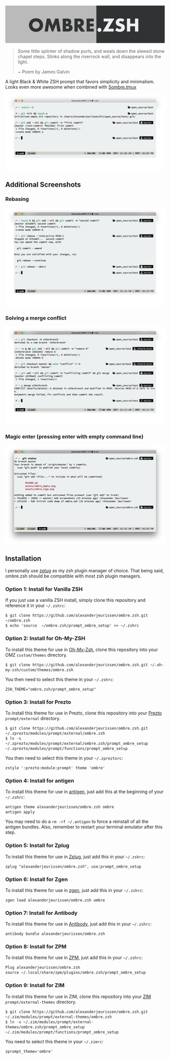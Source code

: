 ![image](https://raw.githubusercontent.com/alexanderjeurissen/ombre.zsh/master/assets/ombre_logo.png)

>Some little splinter of shadow purls, and weals down the slewed stone chapel steps.
>Slinks along the riverrock wall, and disappears into the light.
>
>~ Poem by James Galvin

A light Black & White ZSH prompt that favors simplicity and minimalism.
Looks even more awesome when combined with [Sombre.tmux](https://github.com/alexanderjeurissen/sombre.tmux)

![image](https://raw.githubusercontent.com/alexanderjeurissen/ombre.zsh/master/assets/commiting.png)

## Additional Screenshots
### Rebasing
![image](https://raw.githubusercontent.com/alexanderjeurissen/ombre.zsh/master/assets/interactive_rebase.png)

### Solving a merge conflict
![image](https://raw.githubusercontent.com/alexanderjeurissen/ombre.zsh/master/assets/merging.png)

### Magic enter (pressing enter with empty command line)
![image](https://raw.githubusercontent.com/alexanderjeurissen/ombre.zsh/master/assets/magic_enter.png)

## Installation
I personally use [zplug](https://github.com/zplug/zplug) as my zsh plugin manager of choice.
That being said, ombre.zsh should be compatible with most zsh plugin managers.

### Option 1: Install for Vanilla ZSH

If you just use a vanilla ZSH install, simply clone this repository and
reference it in your `~/.zshrc`:

    $ git clone https://github.com/alexanderjeurissen/ombre.zsh.git ~/ombre.zsh
    $ echo 'source  ~/ombre.zsh/prompt_ombre_setup' >> ~/.zshrc

### Option 2: Install for Oh-My-ZSH

To install this theme for use in
[Oh-My-Zsh](https://github.com/robbyrussell/oh-my-zsh), clone this repository
into your OMZ `custom/themes` directory.

    $ git clone https://github.com/alexanderjeurissen/ombre.zsh.git ~/.oh-my-zsh/custom/themes/ombre.zsh

You then need to select this theme in your `~/.zshrc`:

    ZSH_THEME="ombre.zsh/prompt_ombre_setup"

### Option 3: Install for Prezto

To install this theme for use in Prezto, clone this repository into your
[Prezto](https://github.com/sorin-ionescu/prezto) `prompt/external` directory.

    $ git clone https://github.com/alexanderjeurissen/ombre.zsh.git  ~/.zprezto/modules/prompt/external/ombre.zsh
    $ ln -s ~/.zprezto/modules/prompt/external/ombre.zsh/prompt_ombre_setup ~/.zprezto/modules/prompt/functions/prompt_ombre_setup

You then need to select this theme in your `~/.zpreztorc`:

    zstyle ':prezto:module:prompt' theme 'ombre'

### Option 4: Install for antigen

To install this theme for use in [antigen](https://github.com/zsh-users/antigen), just add this at the beginning
of your `~/.zshrc`:

    antigen theme alexanderjeurissen/ombre.zsh ombre
    antigen apply

You may need to do a `rm -rf ~/.antigen` to force a reinstall of all the antigen bundles. Also, remember to restart your terminal emulator after this step.

### Option 5: Install for Zplug

To install this theme for use in [Zplug](https://github.com/zplug/zplug), just add this
in your `~/.zshrc`:

    zplug "alexanderjeurissen/ombre.zsh", use:prompt_ombre_setup

### Option 6: Install for Zgen

To install this theme for use in [zgen](https://github.com/tarjoilija/zgen), just add this
in your `~/.zshrc`:

    zgen load alexanderjeurissen/ombre.zsh ombre

### Option 7: Install for Antibody

To install this theme for use in [Antibody](https://github.com/caarlos0/antibody), just add this
in your `~/.zshrc`:

    antibody bundle alexanderjeurissen/ombre.zsh

### Option 8: Install for ZPM

To install this theme for use in [ZPM](https://github.com/horosgrisa/ZPM), just add this
in your `~/.zshrc`:

    Plug alexanderjeurissen/ombre.zsh
    source ~/.local/share/zpm/plugins/ombre.zsh/prompt_ombre_setup

### Option 9: Install for ZIM

To install this theme for use in ZIM, clone this repository into your
[ZIM](https://github.com/Eriner/zim) `prompt/external-themes` directory.

    $ git clone https://github.com/alexanderjeurissen/ombre.zsh.git ~/.zim/modules/prompt/external-themes/ombre.zsh
    $ ln -s ~/.zim/modules/prompt/external-themes/ombre.zsh/prompt_ombre_setup ~/.zim/modules/prompt/functions/prompt_ombre_setup

You need to select this theme in your `~/.zimrc`:

    zprompt_theme='ombre'

